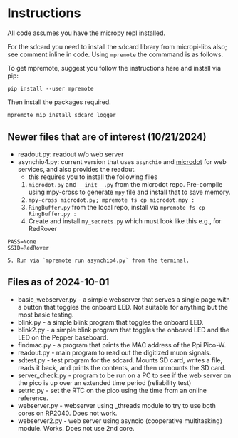 # Instructions

All code assumes you have the micropy repl installed.

For the sdcard you need to install the sdcard library from micropi-libs also; see comment inline in code. Using `mpremote` the commmand is as follows.

To get mpremote, suggest you follow the instructions here and install via pip:
```
pip install --user mpremote
```
Then install the packages required.
```shell
mpremote mip install sdcard logger 
```

## Newer files that are of interest (10/21/2024)
- readout.py: readout w/o web server
- asynchio4.py: current version that uses `asynchio` and [microdot](https://microdot.readthedocs.io/en/latest) for web services, and also provides the readout.
    - this requires you to install the following files
    1. `microdot.py` and `__init__.py` from the microdot repo. Pre-compile using mpy-cross to generate `mpy` file and install that to save memory.
    2. `mpy-cross microdot.py; mpremote fs cp microdot.mpy :`
    3. `RingBuffer.py` from the local repo, install via `mpremote fs cp RingBuffer.py :`
    4. Create and install `my_secrets.py` which must look like this e.g., for RedRover
```
PASS=None
SSID=RedRover
```

    5. Run via `mpremote run asynchio4.py` from the terminal.


## Files as of 2024-10-01

- basic_webserver.py - a simple webserver that serves a single page with a button that toggles the onboard LED. Not suitable for anything but the most basic testing.
- blink.py - a simple blink program that toggles the onboard LED.
- blink2.py - a simple blink program that toggles the onboard LED and the LED on the Pepper baseboard.
- findmac.py - a program that prints the MAC address of the Rpi Pico-W.
- readout.py - main program to read out the digitized muon signals.
- sdtest.py - test program for the sdcard. Mounts SD card, writes a file, reads it back, and prints the contents, and then unmounts the SD card.
- server_check.py - program to be run on a PC to see if the web server on the pico is up over an extended time period (reliability test)
- setrtc.py - set the RTC on the pico using the time from an online reference.
- webserver.py - webserver using _threads module to try to use both cores on RP2040. Does not work.
- webserver2.py - web server using asyncio (cooperative multitasking) module. Works. Does not use 2nd core.
